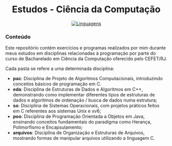 <h1 align="center">Estudos - Ciência da Computação</h2>
<p align="center">
  <a href="https://skillicons.dev">
    <img src="https://skillicons.dev/icons?i=c,cpp,java" alt="Linguagens"/>
  </a>
</p>

<h3>Conteúdo</h3>
<p>Este repositório contém exercícios e programas realizados por mim durante meus estudos em disciplinas relacionadas à programação por parte do curso de Bacharelado em Ciência da Computação oferecido pelo CEFET/RJ.</p>

<p>Cada pasta se refere a uma determinada disciplina:</p>
<ul>
  <li><strong>pac</strong>: Disciplina de Projeto de Algoritmos Computacionais, introduzindo conceitos básicos de programação em C.</li>
  <li><strong>eda</strong>: Disciplina de Estruturas de Dados e Algoritmos em C++, demonstrando como implementar diferentes tipos de estruturas de dados e algoritmos de ordenação / busca de dados numa estrutura;</li>
  <li><strong>so</strong>: Disciplina de Sistemas Operacionais, com projetos práticos feitos em C referentes aos sistemas Unix e xv6;</li>
  <li><strong>poo</strong>: Disciplina de Programação Orientada a Objetos em Java, ensinando conceitos fundamentais do paradigma como Herança, Polimorfismo e Encapsulamento;</li>
  <li><strong>arquivos</strong>: Disciplina de Organização e Estruturas de Arquivos, mostrando formas de manipular arquivos utilizando a linguagem C.</li>
</ul>
